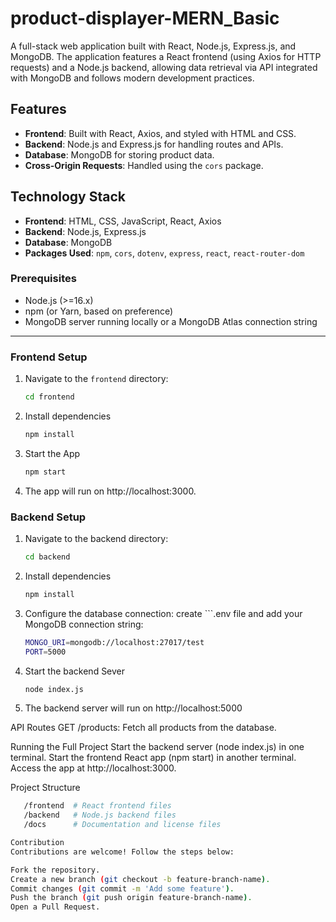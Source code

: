 # product-displayer-MERN_Basic
A full-stack web application built with React, Node.js, Express.js, and MongoDB. The application features a React frontend (using Axios for HTTP requests) and a Node.js backend, allowing data retrieval via API integrated with MongoDB and follows modern development practices.

## Features
- **Frontend**: Built with React, Axios, and styled with HTML and CSS.
- **Backend**: Node.js and Express.js for handling routes and APIs.
- **Database**: MongoDB for storing product data.
- **Cross-Origin Requests**: Handled using the `cors` package.

## Technology Stack
- **Frontend**: HTML, CSS, JavaScript, React, Axios
- **Backend**: Node.js, Express.js
- **Database**: MongoDB
- **Packages Used**: `npm`, `cors`, `dotenv`, `express`, `react`, `react-router-dom`

### Prerequisites
- Node.js (>=16.x)
- npm (or Yarn, based on preference)
- MongoDB server running locally or a MongoDB Atlas connection string

---

### Frontend Setup
1. Navigate to the `frontend` directory:
   ```bash
   cd frontend
2. Install dependencies 
    ```bash
    npm install
3. Start the App
    ```bash
    npm start
4. The app will run on http://localhost:3000.


### Backend Setup

1. Navigate to the backend directory:
    ```bash
    cd backend
2. Install dependencies
    ```bash
    npm install
3. Configure the database connection: 
   create ```.env file and add your MongoDB connection string: 
   ```bash
   MONGO_URI=mongodb://localhost:27017/test
   PORT=5000
4. Start the backend Sever
    ```bash
    node index.js
5. The backend server will run on http://localhost:5000

API Routes
GET /products: Fetch all products from the database.

Running the Full Project
    Start the backend server (node index.js) in one terminal.
    Start the frontend React app (npm start) in another terminal.
    Access the app at http://localhost:3000.


Project Structure
 ```bash
    /frontend  # React frontend files
    /backend   # Node.js backend files
    /docs      # Documentation and license files

Contribution
Contributions are welcome! Follow the steps below:

Fork the repository.
Create a new branch (git checkout -b feature-branch-name).
Commit changes (git commit -m 'Add some feature').
Push the branch (git push origin feature-branch-name).
Open a Pull Request.
